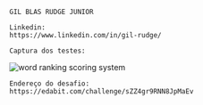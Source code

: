 


    GIL BLAS RUDGE JUNIOR
    
    Linkedin:    
    https://www.linkedin.com/in/gil-rudge/
    
    Captura dos testes:
    
   ![word ranking scoring system](https://user-images.githubusercontent.com/72421017/161163416-5bb136c1-7016-454c-b981-d19d9d65a7c3.jpg)

    Endereço do desafio: 
    https://edabit.com/challenge/sZZ4gr9RNN8JpMaEv
    
